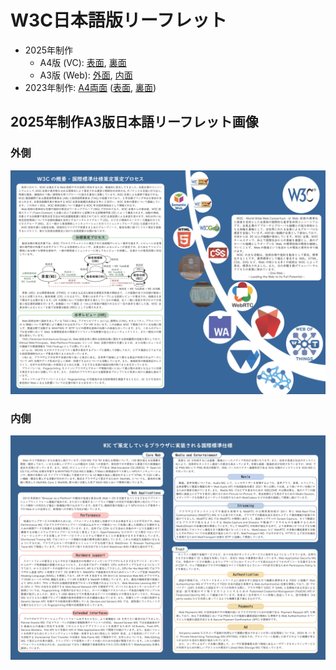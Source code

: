 # W3C日本語版リーフレット

* 2025年制作
  * A4版 (VC): [表面](202505-w3c-ja-leaflet-A4-A-front.pdf), [裏面](202505-w3c-ja-leaflet-A4-A-back-vcdid.pdf)
  * A3版 (Web): [外面](202505-w3c-ja-leaflet-A3-A-outer.pdf), [内面](202505-w3c-ja-leaflet-A3-A-inner.pdf)
* 2023年制作: [A4両面](printed-202306/printed-202306-digital-all.pdf) ([表面](printed-202306/printed-202306-digital-face.pdf), [裏面](printed-202306/printed-202306-digital-back.pdf))


## 2025年制作A3版日本語リーフレット画像

### 外側
![A3日本語リーフレット外面](202505-w3c-ja-leaflet-A3-A-outer-graphic-1.jpg)

### 内側
![A3日本語リーフレット内面](202505-w3c-ja-leaflet-A3-A-inner-graphic-1.jpg)

